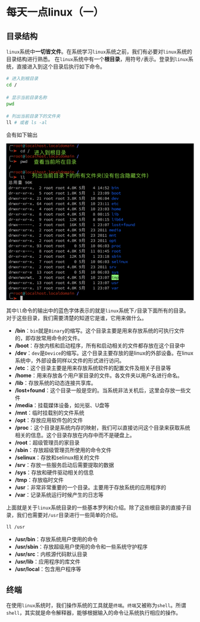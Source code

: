 # 每天一点linux（一）

## 目录结构

`linux`系统中**一切皆文件**。在系统学习`linux`系统之前，我们有必要对`linux`系统的目录结构进行熟悉。
在`linux`系统中有一个**根目录**，用符号`/`表示。登录到`linux`系统，直接进入到这个目录后执行如下命令。

```bash
# 进入到根目录
cd /

# 显示当前目录名称
pwd

# 列出当前目录下的文件夹
ll # 或者 ls -al
```
会有如下输出

![linux](/blog/linux-imgs/linux1.png)

其中`ll`命令的输出中的蓝色字体表示的就是`linux`系统下`/`目录下面所有的目录。对于这些目录，我们需要清楚的知道它是谁，它用来做什么。

- **/bin**：`bin`就是`Binary`的缩写。这个目录主要是用来存放系统的可执行文件的，即存放常用命令的文件。
- **/boot**：存放内核和启动程序，所有和启动相关的文件都存放在这个目录中
- **/dev**：`dev`是`Device`的缩写。这个目录主要存放的是linux的外部设备。在linux系统中，外部设备同样以文件的形式进行访问。
- **/etc**：这个目录主要是用来存放系统软件的配置文件及相关子目录等
- **/home**：用来存放各个用户家目录的文件。各文件夹以用户名进行命名。
- **/lib**：存放系统的动态连接共享库。
- **/lost+found**：这个目录一般是空的。当系统非法关机后，这里会存放一些文件
- **/media**：挂载媒体设备，如光驱、U盘等
- **/mnt**：临时挂载别的文件系统
- **/opt**：存放应用软件包的文件
- **/proc**：这个目录是系统内存的映射，我们可以直接访问这个目录来获取系统相关的信息。这个目录存放在内存中而不是硬盘上。
- **/root**：超级管理员的家目录
- **/sbin**：存放超级管理员所使用的命令文件
- **/selinux**：存放和selinux相关的文件
- **/srv**：存放一些服务启动后需要提取的数据
- **/sys**：存放和硬件驱动相关的信息
- **/tmp**：存放临时文件
- **/usr**：非常非常重要的一个目录。主要用于存放系统的应用程序的
- **/var**：记录系统运行时候产生的日志等

上面就是关于`linux`系统目录的一些基本罗列和介绍。除了这些根目录的直接子目录，我们也需要对`/usr`目录进行一些简单的介绍。

```bash
ll /usr
```

- **/usr/bin**：存放系统用户使用的命令
- **/usr/sbin**：存放超级用户使用的命令和一些系统守护程序
- **/usr/src**：内核源代码默认目录
- **/usr/lib**：应用程序的库文件
- **/usr/local**：包含用户程序等

## 终端

在使用`linux`系统时，我们操作系统的工具就是`终端`。`终端`又被称为`shell`。所谓`shell`，其实就是命令解释器，能够根据输入的命令让系统执行相应的操作。

